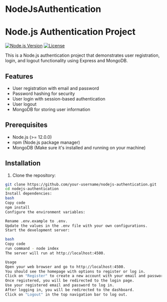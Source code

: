 # NodeJsAuthentication
# Node.js Authentication Project

[![Node.js Version](https://img.shields.io/badge/node-%3E%3D%2012.0.0-brightgreen.svg)](https://nodejs.org/)
[![License](https://img.shields.io/badge/license-MIT-blue.svg)](https://opensource.org/licenses/MIT)

This is a Node.js authentication project that demonstrates user registration, login, and logout functionality using Express and MongoDB.

## Features

- User registration with email and password
- Password hashing for security
- User login with session-based authentication
- User logout
- MongoDB for storing user information

## Prerequisites

- Node.js (>= 12.0.0)
- npm (Node.js package manager)
- MongoDB (Make sure it's installed and running on your machine)

## Installation

1. Clone the repository:

```bash
git clone https://github.com/your-username/nodejs-authentication.git
cd nodejs-authentication
Install dependencies:
bash
Copy code
npm install
Configure the environment variables:

Rename .env.example to .env.
Update the values in the .env file with your own configurations.
Start the development server:

bash
Copy code
run command - node index
The server will run at http://localhost:4500.

Usage
Open your web browser and go to http://localhost:4500.
You should see the homepage with options to register or log in.
Click on "Register" to create a new account with your email and password.
Once registered, you will be redirected to the login page.
Use your registered email and password to log in.
After logging in, you will be redirected to the dashboard.
Click on "Logout" in the top navigation bar to log out.
